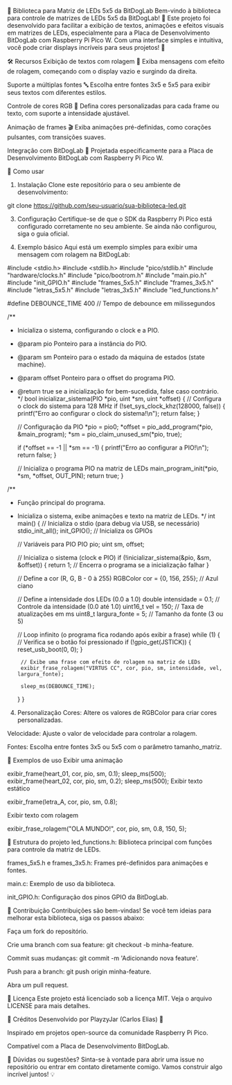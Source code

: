 📘 Biblioteca para Matriz de LEDs 5x5 da BitDogLab
Bem-vindo à biblioteca para controle de matrizes de LEDs 5x5 da BitDogLab! 🎉
Este projeto foi desenvolvido para facilitar a exibição de textos, animações e efeitos visuais em matrizes de LEDs, especialmente para a Placa de Desenvolvimento BitDogLab com Raspberry Pi Pico W. Com uma interface simples e intuitiva, você pode criar displays incríveis para seus projetos! 🚀

🛠️ Recursos
Exibição de textos com rolagem 📜
Exiba mensagens com efeito de rolagem, começando com o display vazio e surgindo da direita.

Suporte a múltiplas fontes 🔤
Escolha entre fontes 3x5 e 5x5 para exibir seus textos com diferentes estilos.

Controle de cores RGB 🎨
Defina cores personalizadas para cada frame ou texto, com suporte a intensidade ajustável.

Animação de frames 🎬
Exiba animações pré-definidas, como corações pulsantes, com transições suaves.

Integração com BitDogLab 🔌
Projetada especificamente para a Placa de Desenvolvimento BitDogLab com Raspberry Pi Pico W.

🚀 Como usar
1. Instalação
Clone este repositório para o seu ambiente de desenvolvimento:

git clone https://github.com/seu-usuario/sua-biblioteca-led.git

3. Configuração
Certifique-se de que o SDK da Raspberry Pi Pico está configurado corretamente no seu ambiente. Se ainda não configurou, siga o guia oficial.

4. Exemplo básico
Aqui está um exemplo simples para exibir uma mensagem com rolagem na BitDogLab:

#include <stdio.h>
#include <stdlib.h>
#include "pico/stdlib.h"
#include "hardware/clocks.h"
#include "pico/bootrom.h"
#include "main.pio.h"
#include "init_GPIO.h"
#include "frames_5x5.h"
#include "frames_3x5.h"
#include "letras_5x5.h"
#include "letras_3x5.h"
#include "led_functions.h"

#define DEBOUNCE_TIME 400 // Tempo de debounce em milissegundos

/**
 * Inicializa o sistema, configurando o clock e a PIO.
 * @param pio Ponteiro para a instância do PIO.
 * @param sm Ponteiro para o estado da máquina de estados (state machine).
 * @param offset Ponteiro para o offset do programa PIO.
 * @return true se a inicialização for bem-sucedida, false caso contrário.
 */
bool inicializar_sistema(PIO *pio, uint *sm, uint *offset) {
    // Configura o clock do sistema para 128 MHz
    if (!set_sys_clock_khz(128000, false)) {
        printf("Erro ao configurar o clock do sistema!\n");
        return false;
    }

    // Configuração da PIO
    *pio = pio0;
    *offset = pio_add_program(*pio, &main_program);
    *sm = pio_claim_unused_sm(*pio, true);

    if (*offset == -1 || *sm == -1) {
        printf("Erro ao configurar a PIO!\n");
        return false;
    }

    // Inicializa o programa PIO na matriz de LEDs
    main_program_init(*pio, *sm, *offset, OUT_PIN);
    return true;
}

/**
 * Função principal do programa.
 * Inicializa o sistema, exibe animações e texto na matriz de LEDs.
 */
int main() {
    // Inicializa o stdio (para debug via USB, se necessário)
    stdio_init_all();
    init_GPIO(); // Inicializa os GPIOs

    // Variáveis para PIO
    PIO pio;
    uint sm, offset;

    // Inicializa o sistema (clock e PIO)
    if (!inicializar_sistema(&pio, &sm, &offset)) {
        return 1; // Encerra o programa se a inicialização falhar
    }

    // Define a cor (R, G, B - 0 à 255)
    RGBColor cor = {0, 156, 255}; // Azul ciano

    // Define a intensidade dos LEDs (0.0 a 1.0)
    double intensidade = 0.1; // Controle da intensidade (0.0 até 1.0)
    uint16_t vel = 150;       // Taxa de atualizações em ms
    uint8_t largura_fonte = 5; // Tamanho da fonte (3 ou 5)

    // Loop infinito (o programa fica rodando após exibir a frase)
    while (1) {
        // Verifica se o botão foi pressionado
        if (!gpio_get(JSTICK)) {
            reset_usb_boot(0, 0);
        }

        // Exibe uma frase com efeito de rolagem na matriz de LEDs
        exibir_frase_rolagem("VIRTUS CC", cor, pio, sm, intensidade, vel, largura_fonte);

        sleep_ms(DEBOUNCE_TIME);
    }
}

4. Personalização
Cores: Altere os valores de RGBColor para criar cores personalizadas.

Velocidade: Ajuste o valor de velocidade para controlar a rolagem.

Fontes: Escolha entre fontes 3x5 ou 5x5 com o parâmetro tamanho_matriz.

🎨 Exemplos de uso
Exibir uma animação

exibir_frame(heart_01, cor, pio, sm, 0.1);
sleep_ms(500);
exibir_frame(heart_02, cor, pio, sm, 0.2);
sleep_ms(500);
Exibir texto estático

exibir_frame(letra_A, cor, pio, sm, 0.8);


Exibir texto com rolagem

exibir_frase_rolagem("OLA MUNDO!", cor, pio, sm, 0.8, 150, 5);


🧩 Estrutura do projeto
led_functions.h: Biblioteca principal com funções para controle da matriz de LEDs.

frames_5x5.h e frames_3x5.h: Frames pré-definidos para animações e fontes.

main.c: Exemplo de uso da biblioteca.

init_GPIO.h: Configuração dos pinos GPIO da BitDogLab.

🤝 Contribuição
Contribuições são bem-vindas! Se você tem ideias para melhorar esta biblioteca, siga os passos abaixo:

Faça um fork do repositório.

Crie uma branch com sua feature: git checkout -b minha-feature.

Commit suas mudanças: git commit -m 'Adicionando nova feature'.

Push para a branch: git push origin minha-feature.

Abra um pull request.

📄 Licença
Este projeto está licenciado sob a licença MIT. Veja o arquivo LICENSE para mais detalhes.

🙌 Créditos
Desenvolvido por PlayzyJar (Carlos Elias) 🚀

Inspirado em projetos open-source da comunidade Raspberry Pi Pico.

Compatível com a Placa de Desenvolvimento BitDogLab.

🌟 Dúvidas ou sugestões?
Sinta-se à vontade para abrir uma issue no repositório ou entrar em contato diretamente comigo. Vamos construir algo incrível juntos! 💡
